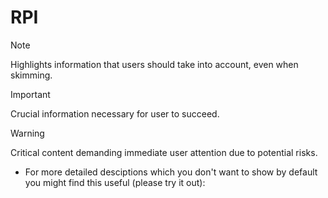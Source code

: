 # RPI
>[!NOTE]
>Highlights information that users should take into account, even when skimming.

>[!IMPORTANT]
>Crucial information necessary for user to succeed.

>[!WARNING]
>Critical content demanding immediate user attention due to potential risks.

- For more detailed desciptions which you don't want to show by default you might find this useful (please try it out):
